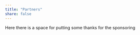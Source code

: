 ```yaml
---
title: "Partners"
share: false 
---
```


Here there is a space for putting some thanks for the sponsoring